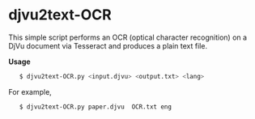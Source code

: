 # djvu2text-OCR

This simple script performs an OCR (optical character recognition) on a DjVu 
document  via Tesseract and produces a plain text file.


**Usage**

```bash
   $ djvu2text-OCR.py <input.djvu> <output.txt> <lang>
```

For example,
```bash
   $ djvu2text-OCR.py paper.djvu  OCR.txt eng
```

